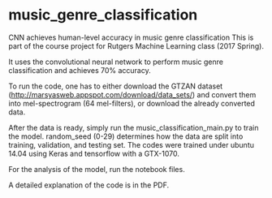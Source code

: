 # music_genre_classification
CNN achieves human-level accuracy in music genre classification
This is part of the course project for Rutgers Machine Learning class (2017 Spring). 

It uses the convolutional neural network to perform music genre classification and achieves 70% accuracy. 

To run the code, one has to either download the GTZAN dataset (http://marsyasweb.appspot.com/download/data_sets/) and convert them into mel-spectrogram (64 mel-filters), or download the already converted data.

After the data is ready, simply run the music_classification_main.py to train the model. random_seed (0-29) determines how the data are split into training, validation, and testing set. The codes were trained under ubuntu 14.04 using Keras and tensorflow with a GTX-1070. 

For the analysis of the model, run the notebook files. 

A detailed explanation of the code is in the PDF. 
